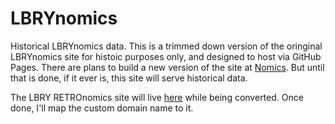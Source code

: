 # LBRYnomics
Historical LBRYnomics data.
This is a trimmed down version of the oringinal LBRYnomics site for histoic purposes only, and designed to host via GitHub Pages.
There are plans to build a new version of the site at [Nomics](https://nomics.live/data). But until that is done, if it ever is, this site will serve historical data.

The LBRY RETROnomics site will live [here](https://quirkyrobots.github.io/LBRYnomics/) while being converted. Once done, I'll map the custom domain name to it.
